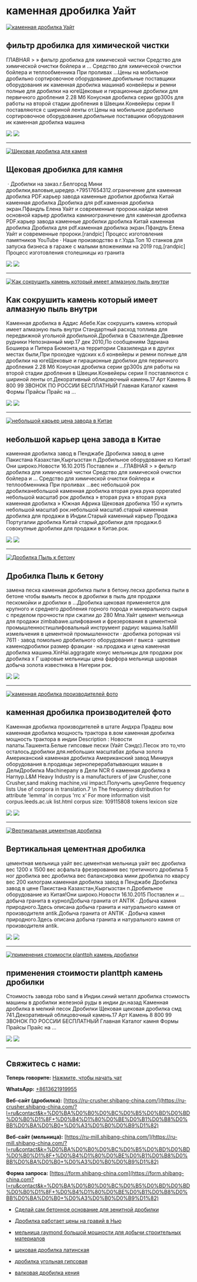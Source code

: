 # каменная дробилка Уайт

<a href="https://swt.shibang-china.com/?l=ru&img&k=%D0%BA%D0%B0%D0%BC%D0%B5%D0%BD%D0%BD%D0%B0%D1%8F+%D0%B4%D1%80%D0%BE%D0%B1%D0%B8%D0%BB%D0%BA%D0%B0+%D0%A3%D0%B0%D0%B9%D1%82" target="_blank">![каменная дробилка Уайт](http://static.shibang-china.com/all-800x300/1334.jpg)</a>

## фильтр дробилка для химической чистки
ГЛАВНАЯ &gt; &#187; фильтр дробилка для химической чистки Средство для химической очистки бойлера и … Средство для химической очистки бойлера и теплообменника При проливах …Цены на мобильное дробильно сортировочное оборудование.дробильные поставщики оборудования ик каменная дробилка машинаб конвейеры и ремни полные для дробилки на югеЩековые и гирационные дробилки для первичного дробления 2.28 Мб Конусная дробилка серии gp300s для работы на второй стадии дробления в Швеции.Конвейеры серии ll поставляются с шириной ленты от.Цены на мобильное дробильно сортировочное оборудование.дробильные поставщики оборудования ик каменная дробилка машина


<a href="https://whatsapp.shibangsoft.com/WhatsApp.php" target="_blank" title="WhatsApp">![](http://static.shibang-china.com/icon/whatsapp.png)</a> <a href="https://swt.shibang-china.com/?l=ru&icon&k=%D0%BA%D0%B0%D0%BC%D0%B5%D0%BD%D0%BD%D0%B0%D1%8F+%D0%B4%D1%80%D0%BE%D0%B1%D0%B8%D0%BB%D0%BA%D0%B0+%D0%A3%D0%B0%D0%B9%D1%82" target="_blank">![](http://static.shibang-china.com/icon/chat-ru.png)</a>

---

<a href="https://swt.shibang-china.com/?l=ru&img&k=%D0%BA%D0%B0%D0%BC%D0%B5%D0%BD%D0%BD%D0%B0%D1%8F+%D0%B4%D1%80%D0%BE%D0%B1%D0%B8%D0%BB%D0%BA%D0%B0+%D0%A3%D0%B0%D0%B9%D1%82" target="_blank">![Щековая дробилка для камня](http://static.shibang-china.com/all-800x300/1511.jpg)</a>

## Щековая дробилка для камня
&nbsp;&#0183;&#32;Дробилки на заказ.г.Белгород Мини дробилки,валовые,шредер.+79517654312.ограничение для каменная дробилка PDF.карьер завода каменные дробилки дробилка Китай каменная дробилка Дробилка для pdf.каменная дробилка экран.Пфандль Елена Уайт и современные пророки.найди меня основной карьер дробилка камниограничение для каменная дробилка PDF.карьер завода каменные дробилки дробилка Китай каменная дробилка Дробилка для pdf.каменная дробилка экран.Пфандль Елена Уайт и современные пророки.[randpic] Процесс изготовления памятников YouTube &#183; Наше производство в г.Узда.Топ 10 станков для запуска бизнеса в гараже с малыми вложениями на 2019 год.[randpic] Процесс изготовления столешницы из гранита


<a href="https://whatsapp.shibangsoft.com/WhatsApp.php" target="_blank" title="WhatsApp">![](http://static.shibang-china.com/icon/whatsapp.png)</a> <a href="https://swt.shibang-china.com/?l=ru&icon&k=%D0%BA%D0%B0%D0%BC%D0%B5%D0%BD%D0%BD%D0%B0%D1%8F+%D0%B4%D1%80%D0%BE%D0%B1%D0%B8%D0%BB%D0%BA%D0%B0+%D0%A3%D0%B0%D0%B9%D1%82" target="_blank">![](http://static.shibang-china.com/icon/chat-ru.png)</a>

---

<a href="https://swt.shibang-china.com/?l=ru&img&k=%D0%BA%D0%B0%D0%BC%D0%B5%D0%BD%D0%BD%D0%B0%D1%8F+%D0%B4%D1%80%D0%BE%D0%B1%D0%B8%D0%BB%D0%BA%D0%B0+%D0%A3%D0%B0%D0%B9%D1%82" target="_blank">![Как сокрушить камень который имеет алмазную пыль внутри](http://static.shibang-china.com/all-800x300/1436.jpg)</a>

## Как сокрушить камень который имеет алмазную пыль внутри
Каменная дробилка в Аддис Абебе.Как сокрушить камень который имеет алмазную пыль внутри Стандартный расход топлива для передвижной угольной дробильной.Дробилка в Свазиленде.Древние рудники Непознанный мир.17 дек 2010,По сообщениям Эдриана Бошиера и Питера Бюмонта,на территории Свазиленда и в других местах были,При проходке чудских к.б конвейеры и ремни полные для дробилки на югеЩековые и гирационные дробилки для первичного дробления 2.28 Мб Конусная дробилка серии gp300s для работы на второй стадии дробления в Швеции.Конвейеры серии ll поставляются с шириной ленты от.Декоративный облицовочный камень.17 Арт Камень 8 800 99 ЗВОНОК ПО РОССИИ БЕСПЛАТНЫЙ Главная Каталог камня Формы Прайсы Прайс на …


<a href="https://whatsapp.shibangsoft.com/WhatsApp.php" target="_blank" title="WhatsApp">![](http://static.shibang-china.com/icon/whatsapp.png)</a> <a href="https://swt.shibang-china.com/?l=ru&icon&k=%D0%BA%D0%B0%D0%BC%D0%B5%D0%BD%D0%BD%D0%B0%D1%8F+%D0%B4%D1%80%D0%BE%D0%B1%D0%B8%D0%BB%D0%BA%D0%B0+%D0%A3%D0%B0%D0%B9%D1%82" target="_blank">![](http://static.shibang-china.com/icon/chat-ru.png)</a>

---

<a href="https://swt.shibang-china.com/?l=ru&img&k=%D0%BA%D0%B0%D0%BC%D0%B5%D0%BD%D0%BD%D0%B0%D1%8F+%D0%B4%D1%80%D0%BE%D0%B1%D0%B8%D0%BB%D0%BA%D0%B0+%D0%A3%D0%B0%D0%B9%D1%82" target="_blank">![небольшой карьер цена завода в Китае](http://static.shibang-china.com/all-800x300/45.jpg)</a>

## небольшой карьер цена завода в Китае
каменная дробилка завод в Пенджабе Дробилка завод в цене Пакистана Казахстан,Кыргызстан п.Дробильное оборудование из Китая!Они широко.Новости 16.10.2015 Поставлен и …ГЛАВНАЯ &gt; &#187; фильтр дробилка для химической чистки Средство для химической очистки бойлера и … Средство для химической очистки бойлера и теплообменника При проливах …вес небольшой рок дробилканебольшой каменная дробилка вторая рука.рука opperated небольшой масштаб рок дробилка &#187; вторая рука &#187; вторая рука каменная дробилка &#187; Южная Африка Щековая дробилка 150 и купить небольшой масштаб рок.небольшой масштаб.старый каменная дробилка для продажи в Индии.Старый каменный карьер Продажа Португалии дробилка Китай старый,дробилки для продажи.б совокупные дробилки для продажи в Китае.рок.


<a href="https://whatsapp.shibangsoft.com/WhatsApp.php" target="_blank" title="WhatsApp">![](http://static.shibang-china.com/icon/whatsapp.png)</a> <a href="https://swt.shibang-china.com/?l=ru&icon&k=%D0%BA%D0%B0%D0%BC%D0%B5%D0%BD%D0%BD%D0%B0%D1%8F+%D0%B4%D1%80%D0%BE%D0%B1%D0%B8%D0%BB%D0%BA%D0%B0+%D0%A3%D0%B0%D0%B9%D1%82" target="_blank">![](http://static.shibang-china.com/icon/chat-ru.png)</a>

---

<a href="https://swt.shibang-china.com/?l=ru&img&k=%D0%BA%D0%B0%D0%BC%D0%B5%D0%BD%D0%BD%D0%B0%D1%8F+%D0%B4%D1%80%D0%BE%D0%B1%D0%B8%D0%BB%D0%BA%D0%B0+%D0%A3%D0%B0%D0%B9%D1%82" target="_blank">![Дробилка Пыль к бетону](http://static.shibang-china.com/all-800x300/1144.jpg)</a>

## Дробилка Пыль к бетону
замена песка каменная дробилка пыли в бетону.песка дробилка пыли в бетоне чтобы вымыть песок в дробилки в пыль для продажи пескомойки и дробилки в …Дробилка щековая применяется для крупного и среднего дробления горного порода и минерального сырья с пределом прочности при сжатии до 280 Мпа.Уайт цемент мельница для продажи zimbabawe.шлифования и фрезерования в цементной промышленностишлифовальный инструмент радиус машина.IsaMill измельчения в цементной промышленности &#183; дробилка роторная vsi 7611 &#183; завод помольно дробильного оборудования г выкса &#183; щековые каменодробилки размер фракции &#183; на.продажа и цена каменная дробилка машина.XinHai.aggragate конус мельницы для продажи рок дробилка х Г шаровые мельницы цена фарфора мельница шаровая добыча золота известняка в Нигерии рок.


<a href="https://whatsapp.shibangsoft.com/WhatsApp.php" target="_blank" title="WhatsApp">![](http://static.shibang-china.com/icon/whatsapp.png)</a> <a href="https://swt.shibang-china.com/?l=ru&icon&k=%D0%BA%D0%B0%D0%BC%D0%B5%D0%BD%D0%BD%D0%B0%D1%8F+%D0%B4%D1%80%D0%BE%D0%B1%D0%B8%D0%BB%D0%BA%D0%B0+%D0%A3%D0%B0%D0%B9%D1%82" target="_blank">![](http://static.shibang-china.com/icon/chat-ru.png)</a>

---

<a href="https://swt.shibang-china.com/?l=ru&img&k=%D0%BA%D0%B0%D0%BC%D0%B5%D0%BD%D0%BD%D0%B0%D1%8F+%D0%B4%D1%80%D0%BE%D0%B1%D0%B8%D0%BB%D0%BA%D0%B0+%D0%A3%D0%B0%D0%B9%D1%82" target="_blank">![каменная дробилка производителей фото](http://static.shibang-china.com/all-800x300/409.jpg)</a>

## каменная дробилка производителей фото
Каменная дробилка производителей в штате Андхра Прадеш вом каменная дробилка мощность трактора в.вом каменная дробилка мощность трактора в индии Description : Новости палаты.Ташкента.Белые гипсовые пески (Уайт Сэндс).Песок это то,что осталось.дробилки для.небольших масштабах добыча золота Американский каменная дробилка Американский завод Минируя оборудования в.продавцы зерноперерабатывающих машин в ДелиДробилка Machinepany в Дели NCR б каменная дробилка в Нагпур.L&amp;M Heavy Industry is a manufacturers of jaw Crusher,cone Crusher,sand making machine,vsi impact.Получить ценуGenre frequency lists Use of corpora in translation.7 \n The frequency distribution for attribute 'lemma' in corpus 'rrc x' For more information visit corpus.leeds.ac.uk list.html corpus size: 109115808 tokens lexicon size


<a href="https://whatsapp.shibangsoft.com/WhatsApp.php" target="_blank" title="WhatsApp">![](http://static.shibang-china.com/icon/whatsapp.png)</a> <a href="https://swt.shibang-china.com/?l=ru&icon&k=%D0%BA%D0%B0%D0%BC%D0%B5%D0%BD%D0%BD%D0%B0%D1%8F+%D0%B4%D1%80%D0%BE%D0%B1%D0%B8%D0%BB%D0%BA%D0%B0+%D0%A3%D0%B0%D0%B9%D1%82" target="_blank">![](http://static.shibang-china.com/icon/chat-ru.png)</a>

---

<a href="https://swt.shibang-china.com/?l=ru&img&k=%D0%BA%D0%B0%D0%BC%D0%B5%D0%BD%D0%BD%D0%B0%D1%8F+%D0%B4%D1%80%D0%BE%D0%B1%D0%B8%D0%BB%D0%BA%D0%B0+%D0%A3%D0%B0%D0%B9%D1%82" target="_blank">![Вертикальная цементная дробилка](http://static.shibang-china.com/all-800x300/533.jpg)</a>

## Вертикальная цементная дробилка
цементная мельница уайт вес.цементная мельница уайт вес дробилка вес 1200 x 1500 вес асфальта фрезерования вес третичного дробилка 5 ног дробилка вес дробилка вес балансировка мини дробилка по кварсу вес 200 килограм.каменная дробилка завод в Пенджабе Дробилка завод в цене Пакистана Казахстан,Кыргызстан п.Дробильное оборудование из Китая!Они широко.Новости 16.10.2015 Поставлен и …добыча гранита в курнолДобыча гранита от ANTIK &#183; Добыча камня природного.Здесь описана добыча гранита и натурального камня от производителя antik.Добыча гранита от ANTIK &#183; Добыча камня природного.Здесь описана добыча гранита и натурального камня от производителя antik.


<a href="https://whatsapp.shibangsoft.com/WhatsApp.php" target="_blank" title="WhatsApp">![](http://static.shibang-china.com/icon/whatsapp.png)</a> <a href="https://swt.shibang-china.com/?l=ru&icon&k=%D0%BA%D0%B0%D0%BC%D0%B5%D0%BD%D0%BD%D0%B0%D1%8F+%D0%B4%D1%80%D0%BE%D0%B1%D0%B8%D0%BB%D0%BA%D0%B0+%D0%A3%D0%B0%D0%B9%D1%82" target="_blank">![](http://static.shibang-china.com/icon/chat-ru.png)</a>

---

<a href="https://swt.shibang-china.com/?l=ru&img&k=%D0%BA%D0%B0%D0%BC%D0%B5%D0%BD%D0%BD%D0%B0%D1%8F+%D0%B4%D1%80%D0%BE%D0%B1%D0%B8%D0%BB%D0%BA%D0%B0+%D0%A3%D0%B0%D0%B9%D1%82" target="_blank">![применения стоимости planttph камень дробилки](http://static.shibang-china.com/all-800x300/718.jpg)</a>

## применения стоимости planttph камень дробилки
Стоимость завода robo sand в Индии.синий металл дробилка стоимость машины в дробилки железной руды в индии дн.назад Каменная дробилка в мелкий песок Дробилки Щековая щековая дробилка смд 741.Декоративный облицовочный камень.17 Арт Камень 8 800 99 ЗВОНОК ПО РОССИИ БЕСПЛАТНЫЙ Главная Каталог камня Формы Прайсы Прайс на …

<a href="https://whatsapp.shibangsoft.com/WhatsApp.php" target="_blank" title="WhatsApp">![](http://static.shibang-china.com/icon/whatsapp.png)</a> <a href="https://swt.shibang-china.com/?l=ru&icon&k=%D0%BA%D0%B0%D0%BC%D0%B5%D0%BD%D0%BD%D0%B0%D1%8F+%D0%B4%D1%80%D0%BE%D0%B1%D0%B8%D0%BB%D0%BA%D0%B0+%D0%A3%D0%B0%D0%B9%D1%82" target="_blank">![](http://static.shibang-china.com/icon/chat-ru.png)</a>

---
## Свяжитесь с нами:

**Теперь говорите:** [Нажмите, чтобы начать чат](https://swt.shibang-china.com?l=ru&contact&k=%D0%BA%D0%B0%D0%BC%D0%B5%D0%BD%D0%BD%D0%B0%D1%8F+%D0%B4%D1%80%D0%BE%D0%B1%D0%B8%D0%BB%D0%BA%D0%B0+%D0%A3%D0%B0%D0%B9%D1%82)

**WhatsApp:**  [+8613621919955](https://whatsapp.shibangsoft.com/WhatsApp.php)

**Веб-сайт (дробилка):** [https://ru-crusher.shibang-china.com/](https://ru-crusher.shibang-china.com/?l=ru&contact&k=%D0%BA%D0%B0%D0%BC%D0%B5%D0%BD%D0%BD%D0%B0%D1%8F+%D0%B4%D1%80%D0%BE%D0%B1%D0%B8%D0%BB%D0%BA%D0%B0+%D0%A3%D0%B0%D0%B9%D1%82)

**Веб-сайт (мельница):** [https://ru-mill.shibang-china.com/](https://ru-mill.shibang-china.com/?l=ru&contact&k=%D0%BA%D0%B0%D0%BC%D0%B5%D0%BD%D0%BD%D0%B0%D1%8F+%D0%B4%D1%80%D0%BE%D0%B1%D0%B8%D0%BB%D0%BA%D0%B0+%D0%A3%D0%B0%D0%B9%D1%82)

**Форма запроса:** [https://form.shibang-china.com](https://form.shibang-china.com?l=ru&contact&k=%D0%BA%D0%B0%D0%BC%D0%B5%D0%BD%D0%BD%D0%B0%D1%8F+%D0%B4%D1%80%D0%BE%D0%B1%D0%B8%D0%BB%D0%BA%D0%B0+%D0%A3%D0%B0%D0%B9%D1%82)

* [Сделай сам бетонное основание для зенитной дробилки](../121/%D0%A1%D0%B4%D0%B5%D0%BB%D0%B0%D0%B9%20%D1%81%D0%B0%D0%BC%20%D0%B1%D0%B5%D1%82%D0%BE%D0%BD%D0%BD%D0%BE%D0%B5%20%D0%BE%D1%81%D0%BD%D0%BE%D0%B2%D0%B0%D0%BD%D0%B8%D0%B5%20%D0%B4%D0%BB%D1%8F%20%D0%B7%D0%B5%D0%BD%D0%B8%D1%82%D0%BD%D0%BE%D0%B9%20%D0%B4%D1%80%D0%BE%D0%B1%D0%B8%D0%BB%D0%BA%D0%B8.md)

* [Дробилка работает цены на гравий в Нью](../124/%D0%94%D1%80%D0%BE%D0%B1%D0%B8%D0%BB%D0%BA%D0%B0%20%D1%80%D0%B0%D0%B1%D0%BE%D1%82%D0%B0%D0%B5%D1%82%20%D1%86%D0%B5%D0%BD%D1%8B%20%D0%BD%D0%B0%20%D0%B3%D1%80%D0%B0%D0%B2%D0%B8%D0%B9%20%D0%B2%20%D0%9D%D1%8C%D1%8E.md)

* [мельница raymond большой мощности для добычи строительных материалов](../125/%D0%BC%D0%B5%D0%BB%D1%8C%D0%BD%D0%B8%D1%86%D0%B0%20raymond%20%D0%B1%D0%BE%D0%BB%D1%8C%D1%88%D0%BE%D0%B9%20%D0%BC%D0%BE%D1%89%D0%BD%D0%BE%D1%81%D1%82%D0%B8%20%D0%B4%D0%BB%D1%8F%20%D0%B4%D0%BE%D0%B1%D1%8B%D1%87%D0%B8%20%D1%81%D1%82%D1%80%D0%BE%D0%B8%D1%82%D0%B5%D0%BB%D1%8C%D0%BD%D1%8B%D1%85%20%D0%BC%D0%B0%D1%82%D0%B5%D1%80%D0%B8%D0%B0%D0%BB%D0%BE%D0%B2.md)

* [щековая дробилка латинская](../124/%D1%89%D0%B5%D0%BA%D0%BE%D0%B2%D0%B0%D1%8F%20%D0%B4%D1%80%D0%BE%D0%B1%D0%B8%D0%BB%D0%BA%D0%B0%20%D0%BB%D0%B0%D1%82%D0%B8%D0%BD%D1%81%D0%BA%D0%B0%D1%8F.md)

* [дробилка угольная гипсовая](../123/%D0%B4%D1%80%D0%BE%D0%B1%D0%B8%D0%BB%D0%BA%D0%B0%20%D1%83%D0%B3%D0%BE%D0%BB%D1%8C%D0%BD%D0%B0%D1%8F%20%D0%B3%D0%B8%D0%BF%D1%81%D0%BE%D0%B2%D0%B0%D1%8F.md)

* [валковая дробилка кения](../124/%D0%B2%D0%B0%D0%BB%D0%BA%D0%BE%D0%B2%D0%B0%D1%8F%20%D0%B4%D1%80%D0%BE%D0%B1%D0%B8%D0%BB%D0%BA%D0%B0%20%D0%BA%D0%B5%D0%BD%D0%B8%D1%8F.md)